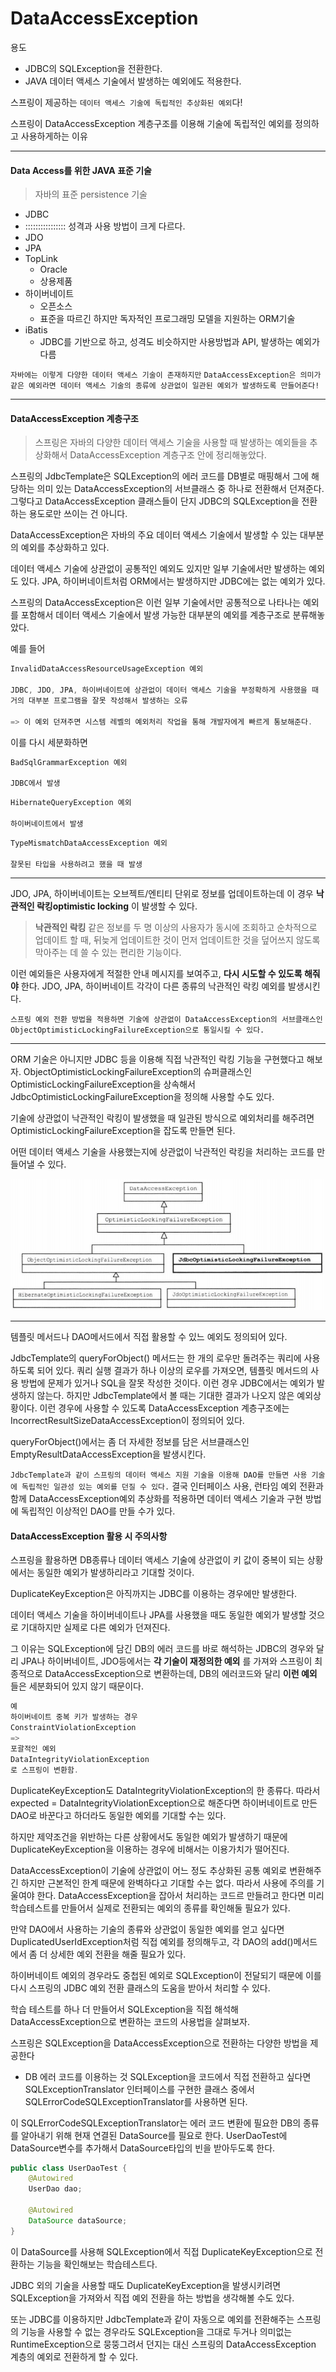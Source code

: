 
# DataAccessException

용도
- JDBC의 SQLException을 전환한다.
- JAVA 데이터 액세스 기술에서 발생하는 예외에도 적용한다.

스프링이 제공하는 `데이터 액세스 기술에 독립적인 추상화된 예외`다!

스프링이 DataAccessException 계층구조를 이용해 기술에 독립적인 예외를 정의하고 사용하게하는 이유

---
#### Data Access를 위한 JAVA 표준 기술
> 자바의 표준 persistence 기술
- JDBC
- :::::::::::::::: 성격과 사용 방법이 크게 다르다.
- JDO
- JPA
- TopLink
  - Oracle
  - 상용제품
- 하이버네이트
  - 오픈소스
  - 표준을 따르긴 하지만 독자적인 프로그래밍 모델을 지원하는 ORM기술
- iBatis
  - JDBC를 기반으로 하고, 성격도 비슷하지만 사용방법과 API, 발생하는 예외가 다름

`자바에는 이렇게 다양한 데이터 액세스 기술이 존재하지만`
`DataAccessException은 의미가 같은 예외라면 데이터 액세스 기술의 종류에 상관없이 일관된 예외가 발생하도록 만들어준다!`

---

#### DataAccessException 계층구조
> 스프링은 자바의 다양한 데이터 액세스 기술을 사용할 때 발생하는 예외들을 추상화해서 DataAccessException 계층구조 안에 정리해놓았다.

스프링의 JdbcTemplate은 SQLException의 에러 코드를 DB별로 매핑해서 그에 해당하는 의미 있는 DataAccessException의 서브클래스 중 하나로 전환해서 던져준다.
그렇다고 DataAccessException 클래스들이 단지 JDBC의 SQLException을 전환하는 용도로만 쓰이는 건 아니다.

DataAccessException은 자바의 주요 데이터 액세스 기술에서 발생할 수 있는
대부분의 예외를 추상화하고 있다.

데이터 액세스 기술에 상관없이 공통적인 예외도 있지만 일부 기술에서만 발생하는 예외도 있다.
JPA, 하이버네이트처럼 ORM에서는 발생하지만 JDBC에는 없는 예외가 있다.

스프링의 DataAccessException은 이런 일부 기술에서만 공통적으로 나타나는 예외를 포함해서
데이터 액세스 기술에서 발생 가능한 대부분의 예외를 계층구조로 분류해놓았다.

예를 들어
```java
InvalidDataAccessResourceUsageException 예외

JDBC, JDO, JPA, 하이버네이트에 상관없이 데이터 액세스 기술을 부정확하게 사용했을 때
거의 대부분 프로그램을 잘못 작성해서 발생하는 오류

=> 이 예외 던져주면 시스템 레벨의 예외처리 작업을 통해 개발자에게 빠르게 통보해준다.
```
이를 다시 세분화하면
```java
BadSqlGrammarException 예외

JDBC에서 발생
```
```java
HibernateQueryException 예외

하이버네이트에서 발생
```
```java
TypeMismatchDataAccessException 예외

잘못된 타입을 사용하려고 했을 때 발생
```

---
JDO, JPA, 하이버네이트는 오브젝트/엔티티 단위로 정보를 업데이트하는데
이 경우 **낙관적인 락킹optimistic locking** 이 발생할 수 있다.
> **낙관적인 락킹**
> 같은 정보를 두 명 이상의 사용자가 동시에 조회하고 순차적으로 업데이트 할 때,
> 뒤늦게 업데이트한 것이 먼저 업데이트한 것을 덮어쓰지 않도록 막아주는 데 쓸 수 있는 편리한 기능이다.

이런 예외들은 사용자에게 적절한 안내 메시지를 보여주고, **다시 시도할 수 있도록 해줘야** 한다.
JDO, JPA, 하이버네이트 각각이 다른 종류의 낙관적인 락킹 예외를 발생시킨다.

`스프링 예외 전환 방법을 적용하면 기술에 상관없이
DataAccessException의 서브클래스인
ObjectOptimisticLockingFailureException으로 통일시킬 수 있다.`

---

ORM 기술은 아니지만 JDBC 등을 이용해 직접 낙관적인 락킹 기능을 구현했다고 해보자.
ObjectOptimisticLockingFailureException의 슈퍼클래스인 OptimisticLockingFailureException을 상속해서
JdbcOptimisticLockingFailureException을 정의해 사용할 수도 있다.

기술에 상관없이 낙관적인 락킹이 발생했을 때 일관된 방식으로 예외처리를 해주려면
OptimisticLockingFailureException을 잡도록 만들면 된다.

어떤 데이터 액세스 기술을 사용했는지에 상관없이 낙관적인 락킹을 처리하는 코드를 만들어낼 수 있다.

![Optimistic Locking](../images/optimistic_locking.PNG)

---

템플릿 메서드나 DAO메서드에서 직접 활용할 수 있느 예외도 정의되어 있다.

JdbcTemplate의 queryForObject() 메서드는 한 개의 로우만 돌려주는 쿼리에 사용하도록 되어 있다.
쿼리 실행 결과가 하나 이상의 로우를 가져오면, 템플릿 메서드의 사용 방법에 문제가 있거나 SQL을 잘못 작성한 것이다.
이런 경우 JDBC에서는 예외가 발생하지 않는다.
하지만 JdbcTemplate에서 볼 때는 기대한 결과가 나오지 않은 예외상황이다.
이런 경우에 사용할 수 있도록 DataAccessException 계층구조에는
IncorrectResultSizeDataAccessException이 정의되어 있다.

queryForObject()에서는 좀 더 자세한 정보를 담은 서브클래스인
EmptyResultDataAccessException을 발생시킨다.

`JdbcTemplate과 같이 스프링의 데이터 액세스 지원 기술을 이용해 DAO를 만들면 사용 기술에 독립적인 일관성 있는 예외를 던질 수 있다.`
결국 인터페이스 사용, 런타임 예외 전환과 함께 DataAccessException예외 추상화를 적용하면 데이터 액세스 기술과 구현 방법에 독립적인 이상적인 DAO를 만들 수가 있다.


#### DataAccessException 활용 시 주의사항

스프링을 활용하면 DB종류나 데이터 액세스 기술에 상관없이
키 값이 중복이 되는 상황에서는 동일한 예외가 발생하리라고 기대할 것이다.

DuplicateKeyException은 아직까지는 JDBC를 이용하는 경우에만 발생한다.

데이터 액세스 기술을 하이버네이트나 JPA를 사용했을 때도 동일한 예외가 발생할 것으로 기대하지만 실제로 다른 예외가 던져진다.

그 이유는 SQLException에 담긴 DB의 에러 코드를 바로 해석하는 JDBC의 경우와 달리 JPA나 하이버네이트, JDO등에서는 **각 기술이 재정의한 예외** 를 가져와 스프링이 최종적으로 DataAccessException으로 변환하는데, DB의 에러코드와 달리 **이런 예외** 들은 세분화되어 있지 않기 때문이다.
```java
예
하이버네이트 중복 키가 발생하는 경우
ConstraintViolationException
=>
포괄적인 예외
DataIntegrityViolationException
로 스프링이 변환함.
```

DuplicateKeyException도 DataIntegrityViolationException의 한 종류다.
따라서 expected = DataIntegrityViolationException으로 해준다면
하이버네이트로 만든 DAO로 바꾼다고 하더라도 동일한 예외를 기대할 수는 있다.

하지만 제약조건을 위반하는 다른 상황에서도 동일한 예외가 발생하기 때문에 DuplicateKeyException을 이용하는 경우에 비해서는 이용가치가 떨어진다.

DataAccessException이 기술에 상관없이 어느 정도 추상화된 공통 예외로 변환해주긴 하지만 근본적인 한계 때문에 완벽하다고 기대할 수는 없다.
따라서 사용에 주의를 기울여야 한다.
DataAccessException을 잡아서 처리하는 코드르 만들려고 한다면 미리 학습테스트를 만들어서 실제로 전환되는 예외의 종류를 확인해둘 필요가 있다.

만약 DAO에서 사용하는 기술의 종류와 상관없이 동일한 예외를 얻고 싶다면 DuplicatedUserIdException처럼 직접 예외를 정의해두고, 각 DAO의 add()메서드에서 좀 더 상세한 예외 전환을 해줄 필요가 있다.

하이버네이트 예외의 경우라도 중첩된 예외로 SQLException이 전달되기 때문에 이를 다시 스프링의 JDBC 예외 전환 클래스의 도움을 받아서 처리할 수 있다.

학습 테스트를 하나 더 만들어서 SQLException을 직접 해석해 DataAccessException으로 변환하는 코드의 사용법을 살펴보자.

스프링은 SQLException을 DataAccessException으로 전환하는 다양한 방법을 제공한다
- DB 에러 코드를 이용하는 것
SQLException을 코드에서 직접 전환하고 싶다면 SQLExceptionTranslator 인터페이스를 구현한 클래스 중에서 SQLErrorCodeSQLExceptionTranslator를 사용하면 된다.

이 SQLErrorCodeSQLExceptionTranslator는 에러 코드 변환에 필요한 DB의 종류를 알아내기 위해 현재 연결된 DataSource를 필요로 한다. UserDaoTest에 DataSource변수를 추가해서 DataSource타입의 빈을 받아두도록 한다.
```java
public class UserDaoTest {
    @Autowired
    UserDao dao;

    @Autowired
    DataSource dataSource;
}
```

이 DataSource를 사용해 SQLException에서 직접 DuplicateKeyException으로 전환하는 기능을 확인해보는 학습테스트다.

JDBC 외의 기술을 사용할 때도 DuplicateKeyException을 발생시키려면 SQLException을 가져와서 직접 예외 전환을 하는 방법을 생각해볼 수도 있다.

또는 JDBC를 이용하지만 JdbcTemplate과 같이 자동으로 예외를 전환해주는 스프링의 기능을 사용할 수 없는 경우라도 SQLException을 그대로 두거나 의미없는 RuntimeException으로 뭉뚱그려서 던지는 대신 스프링의 DataAccessException 계층의 예외로 전환하게 할 수 있다. 
